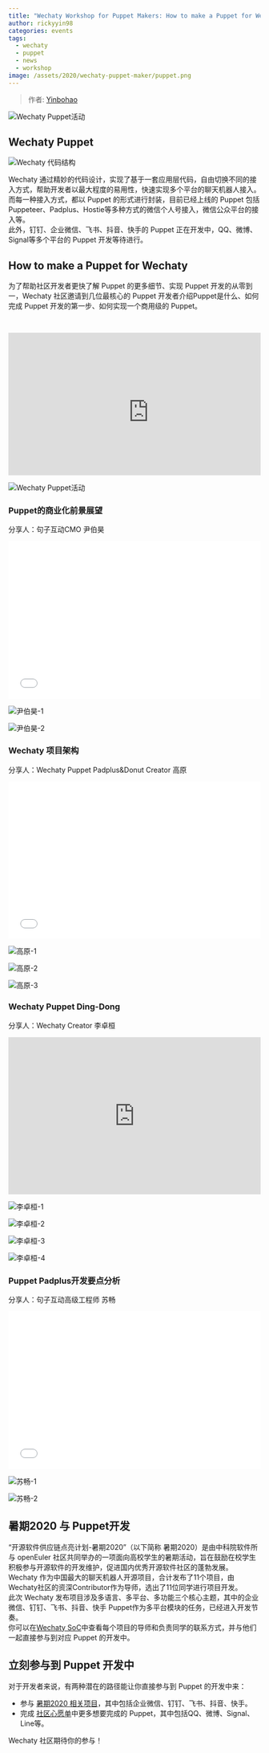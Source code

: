 ```yaml
---
title: "Wechaty Workshop for Puppet Makers: How to make a Puppet for Wechaty"
author: rickyyin98
categories: events
tags:
  - wechaty
  - puppet
  - news
  - workshop
image: /assets/2020/wechaty-puppet-maker/puppet.png
---
```


> 作者: [Yinbohao](https://github.com/rickyyin98/)

![Wechaty Puppet活动](/assets/2020/wechaty-puppet-maker/puppet.png)

## Wechaty Puppet

![Wechaty 代码结构](/assets/2020/wechaty-puppet-maker/architecture.png)

Wechaty 通过精妙的代码设计，实现了基于一套应用层代码，自由切换不同的接入方式，帮助开发者以最大程度的易用性，快速实现多个平台的聊天机器人接入。  
而每一种接入方式，都以 Puppet 的形式进行封装，目前已经上线的 Puppet 包括Puppeteer、Padplus、Hostie等多种方式的微信个人号接入，微信公众平台的接入等。  
此外，钉钉、企业微信、飞书、抖音、快手的 Puppet 正在开发中，QQ、微博、Signal等多个平台的 Puppet 开发等待进行。  

## How to make a Puppet for Wechaty

为了帮助社区开发者更快了解 Puppet 的更多细节、实现 Puppet 开发的从零到一，Wechaty 社区邀请到几位最核心的 Puppet 开发者介绍Puppet是什么、如何完成 Puppet 开发的第一步、如何实现一个商用级的 Puppet。

<div class="video-container" style="
    position: relative;
    padding-bottom:56.25%;
    padding-top:30px;
    height:0;
    overflow:hidden;
">
<iframe width="560" height="315" src="https://www.youtube.com/embed/fbTedVcEEEI" frameborder="0" allow="accelerometer; autoplay; encrypted-media; gyroscope; picture-in-picture" allowfullscreen></iframe>
</div>

![Wechaty Puppet活动](/assets/2020/wechaty-puppet-maker/puppet.png)

### Puppet的商业化前景展望

分享人：句子互动CMO 尹伯昊

<div class="zoom-container" style="
    position: relative;
    padding-bottom:56.25%;
    padding-top:30px;
    height:0;
    overflow:hidden;
">
  <iframe
    src='{{ '/assets/js/viewer-js/#/assets/2020/wechaty-puppet-maker/bohao.pdf' | relative_url }}'
    width='560'
    height='315'
    allowfullscreen
    webkitallowfullscreen
    frameborder="0"
    style="
      position: absolute;
      top:0;
      left:0;
      width:100%;
      height:100%;
    "
  ></iframe>
</div>

![尹伯昊-1](/assets/2020/wechaty-puppet-maker/bohao1.jpg)

![尹伯昊-2](/assets/2020/wechaty-puppet-maker/bohao2.jpg)

### Wechaty 项目架构

分享人：Wechaty Puppet Padplus&Donut Creator 高原

<div class="zoom-container" style="
    position: relative;
    padding-bottom:56.25%;
    padding-top:30px;
    height:0;
    overflow:hidden;
">
  <iframe
    src='{{ '/assets/js/viewer-js/#/assets/2020/wechaty-puppet-maker/yuan.pdf' | relative_url }}'
    width='560'
    height='315'
    allowfullscreen
    webkitallowfullscreen
    frameborder="0"
    style="
      position: absolute;
      top:0;
      left:0;
      width:100%;
      height:100%;
    "
  ></iframe>
</div>

![高原-1](/assets/2020/wechaty-puppet-maker/yuan1.jpg)

![高原-2](/assets/2020/wechaty-puppet-maker/yuan2.jpg)

![高原-3](/assets/2020/wechaty-puppet-maker/yuan3.jpg)

### Wechaty Puppet Ding-Dong

分享人：Wechaty Creator 李卓桓

<div class="video-container" style="
    position: relative;
    padding-bottom:56.25%;
    padding-top:30px;
    height:0;
    overflow:hidden;
">
  <iframe width="560" height="315" src="https://docs.google.com/presentation/d/13oUOIEnzdLWO6KZWztD_pMuu22AQ3SIMjk2wp8f-f18/embed?start=false&loop=false&delayms=3000" frameborder="0" allowfullscreen="" style="
      position: absolute;
      top:0;
      left:0;
      width:100%;
      height:100%;
  "></iframe>
</div>

![李卓桓-1](/assets/2020/wechaty-puppet-maker/huan1.png)

![李卓桓-2](/assets/2020/wechaty-puppet-maker/huan2.png)

![李卓桓-3](/assets/2020/wechaty-puppet-maker/huan3.png)

![李卓桓-4](/assets/2020/wechaty-puppet-maker/huan4.png)

### Puppet Padplus开发要点分析

分享人：句子互动高级工程师 苏畅

<div class="zoom-container" style="
    position: relative;
    padding-bottom:56.25%;
    padding-top:30px;
    height:0;
    overflow:hidden;
">
  <iframe
    src='{{ '/assets/js/viewer-js/#/assets/2020/wechaty-puppet-maker/suchang.pdf' | relative_url }}'
    width='560'
    height='315'
    allowfullscreen
    webkitallowfullscreen
    frameborder="0"
    style="
      position: absolute;
      top:0;
      left:0;
      width:100%;
      height:100%;
    "
  ></iframe>
</div>

![苏畅-1](/assets/2020/wechaty-puppet-maker/suchang1.jpg)

![苏畅-2](/assets/2020/wechaty-puppet-maker/suchang2.jpg)

## 暑期2020 与 Puppet开发

“开源软件供应链点亮计划-暑期2020”（以下简称 暑期2020）是由中科院软件所与 openEuler 社区共同举办的一项面向高校学生的暑期活动，旨在鼓励在校学生积极参与开源软件的开发维护，促进国内优秀开源软件社区的蓬勃发展。  
Wechaty 作为中国最大的聊天机器人开源项目，合计发布了11个项目，由Wechaty社区的资深Contributor作为导师，选出了11位同学进行项目开发。  
此次 Wechaty 发布项目涉及多语言、多平台、多功能三个核心主题，其中的企业微信、钉钉、飞书、抖音、快手 Puppet作为多平台模块的任务，已经进入开发节奏。  
你可以在[Wechaty SoC](https://wechaty.github.io/wechaty-soc-kick-off-meeting/)中查看每个项目的导师和负责同学的联系方式，并与他们一起直接参与到对应 Puppet 的开发中。

## 立刻参与到 Puppet 开发中

对于开发者来说，有两种潜在的路径能让你直接参与到 Puppet 的开发中来：

- 参与 [暑期2020 相关项目](https://wechaty.github.io/wechaty-soc-kick-off-meeting/)，其中包括企业微信、钉钉、飞书、抖音、快手。
- 完成 [社区心愿单](https://docs.google.com/document/d/1fVCk8qRYc4RKGMf2UY5HOe07hEhPUOpGC34v88GEFJg/edit#)中更多想要完成的 Puppet，其中包括QQ、微博、Signal、Line等。

Wechaty 社区期待你的参与！

